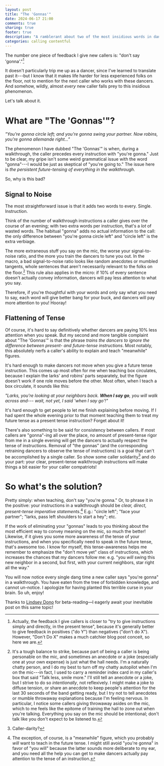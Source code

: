 ```yaml
---
layout: post
title: "The 'Gonnas'"
date: 2024-06-17 21:00
comments: true
sharing: true
footer: true
description: "A ramblerant about two of the most insidious words in dance calling."
categories: calling contentful
---
```

The number one piece of feedback I give new callers is: "don't say 'gonna'."[^1]

It doesn't particularly trip me up as a dancer, since I've learned to translate past it---but I know that it makes life harder for less experienced folks on the floor, not to mention for the next caller who works with these dancers. And somehow, wildly, almost _every_ new caller falls prey to this insidious phenomenon.

Let's talk about it.

<!--more-->

# What are "The 'Gonnas'"?

_"You're gonna circle left; and you're gonna swing your partner. Now robins, you're gonna allemande right..."_

The phenomenon I have dubbed "The 'Gonnas'" is when, during a walkthrough, the caller precedes every instruction with "you're gonna." Just to be clear, my gripe isn't some weird grammatical issue with the word "gonna"---I would be just as skeptical of "you're going to." The issue here is *the persistent future-tensing of everything in the walkthrough*.

So, why is this bad?

## Signal to Noise

The most straightforward issue is that it adds two words to every. Single. Instruction.

Think of the number of walkthrough instructions a caller gives over the course of an evening; with two extra words per instruction, that's a _lot_ of wasted words. The habitual "gonna" adds no actual information to the call: the only difference between "you're gonna circle left" and "circle left" is the extra verbiage.

The more extraneous stuff you say on the mic, the worse your signal-to-noise ratio, and the more you train the dancers to tune you out. In the macro, a bad signal-to-noise ratio looks like random anecdotes or mumbled tangents, whole sentences that aren't necessarily relevant to the folks on the floor.[^2] This rule also applies in the micro: if 10% of every sentence doesn't actually convey information, dancers will pay less attention to what you say.

Therefore, if you're thoughtful with your words and only say what you need to say, each word will give better bang for your buck, and dancers will pay more attention to you! Hooray!

## Flattening of Tense

Of course, it's hard to say definitively whether dancers are paying 10% less attention when you speak. But my second and more tangible complaint about "The 'Gonnas'" is that the phrase *trains the dancers to ignore the difference between present- and future-tense instructions*. Most notably, this absolutely nerfs a caller's ability to explain and teach "meanwhile" figures.

It's hard enough to make dancers not move when you give a future tense instruction. This comes up most often for me when teaching box circulates, because I explain the larks' and robins' parts separately, but the figure doesn't work if one role moves before the other. Most often, when I teach a box circulate, it sounds like this:

<em>"Larks, you're looking at your neighbors back. <strong>When I say go</strong>, you will walk across and--- wait, not yet, I said 'when I say go'!"</em>

It's hard enough to get people to let me finish explaining before moving. If I had spent the whole evening prior to that moment teaching them to treat my future tense as a present tense instruction? Forget about it!

There's also something to be said for consistency between callers. If most callers are "gonna"-ing all over the place, no amount of present-tense rigor from me in a single evening will get the dancers to actually respect the tense of instructions. Removal of "the gonnas" (and the corresponding retraining dancers to observe the tense of instructions) is a goal that can't be accomplished by a single caller. So show some caller solidarity[^3] and do your part: your clear, present-tense walkthrough instructions will make things a bit easier for your caller compatriots!

# So what's the solution?

Pretty simply: when teaching, don't say "you're gonna." Or, to phrase it in the positive: your instructions in a walkthrough should be *clear, direct, present-tense imperative statements*.[^4] E.g.: "circle left"; "face your partner"; "larks, pass left shoulders to start a hey"; etc.

If the work of eliminating your "gonnas" leads to you thinking about the most efficient way to convey meaning on the mic, so much the better! Likewise, if it gives you some more awareness of the tense of your instructions, and when you specifically need to speak in the future tense, that's awesome too. I know for myself, this tense-awareness helps me remember to emphasize the "don't move yet" class of instructions, which increases the chances that my dancers follow me: e.g. "you _will_ swing this new neighbor in a second, but first, with your current neighbors, star right all the way."

You will now notice every single dang time a new caller says "you're gonna" in a walkthrough. You have eaten from the tree of forbidden knowledge, and cannot un-notice. I apologize for having planted this terrible curse in your brain. So uh, enjoy!

<div class="credit">Thanks to <a href="//lindseydono.com/" target="_blank">Lindsey Dono</a> for beta-reading—I eagerly await your inevitable post on this same topic!</div>

[^1]: Actually, the feedback I give callers is closer to "try to give instructions simply and directly, in the present tense", because it's generally better to give feedback in positives ("do Y") than negatives ("don't do X"). However, "Don't Do X" makes a much catchier blog post conceit, so here we are.

[^2]: It's a tough balance to strike, because part of being a caller is being personable on the mic, and sometimes an anecdote or a joke (especially one at your own expense) is just what the hall needs. I'm a naturally chatty person, and I do my best to turn off my chatty autopilot when I'm on the mic---in fact, I used to carry a reminder index card in my caller's box that said "Talk less, smile more." I'll still tell an anecdote or a joke, but I strive to do so _intentionally_, not reflexively. I might make a joke to diffuse tension, or share an anecdote to keep people's attention for the last 30 seconds of the band getting ready, but I try not to tell anecdotes or mumble throwaway explanations because I'm feeling nervous. In particular, I notice some callers giving throwaway asides on the mic, which to me feels like the epitome of training the hall to zone out when you're talking. Everything you say on the mic should be intentional; don't talk like you don't expect to be listened to.

[^3]: Caller-darity?

[^4]: The exception, of course, is a "meanwhile" figure, which you probably _will_ want to teach in the future tense. I might still avoid "you're gonna" in favor of "you will" because the latter sounds more deliberate to my ear, and you need all the help you can get to make dancers actually pay attention to the tense of an instruction.

